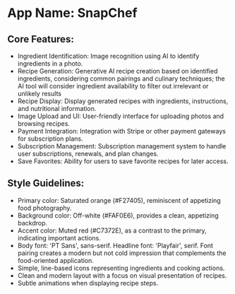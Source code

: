 # **App Name**: SnapChef

## Core Features:

- Ingredient Identification: Image recognition using AI to identify ingredients in a photo.
- Recipe Generation: Generative AI recipe creation based on identified ingredients, considering common pairings and culinary techniques; the AI tool will consider ingredient availability to filter out irrelevant or unlikely results
- Recipe Display: Display generated recipes with ingredients, instructions, and nutritional information.
- Image Upload and UI: User-friendly interface for uploading photos and browsing recipes.
- Payment Integration: Integration with Stripe or other payment gateways for subscription plans.
- Subscription Management: Subscription management system to handle user subscriptions, renewals, and plan changes.
- Save Favorites: Ability for users to save favorite recipes for later access.

## Style Guidelines:

- Primary color: Saturated orange (#F27405), reminiscent of appetizing food photography.
- Background color: Off-white (#FAF0E6), provides a clean, appetizing backdrop.
- Accent color: Muted red (#C7372E), as a contrast to the primary, indicating important actions.
- Body font: 'PT Sans', sans-serif. Headline font: 'Playfair', serif. Font pairing creates a modern but not cold impression that complements the food-oriented application.
- Simple, line-based icons representing ingredients and cooking actions.
- Clean and modern layout with a focus on visual presentation of recipes.
- Subtle animations when displaying recipe steps.